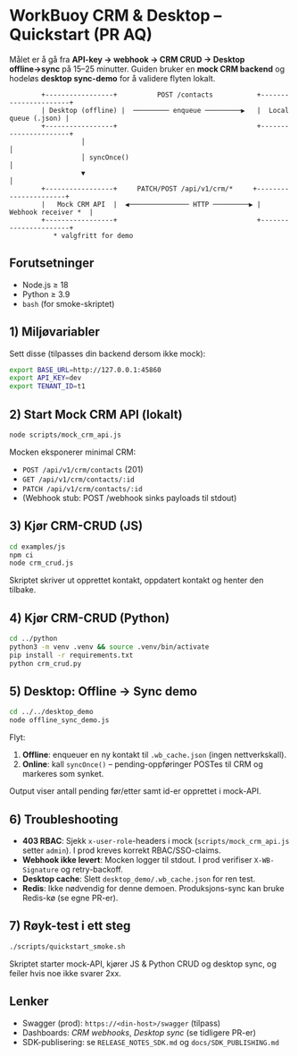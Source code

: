 # WorkBuoy CRM & Desktop – Quickstart (PR AQ)

Målet er å gå fra **API-key → webhook → CRM CRUD → Desktop offline→sync** på 15–25 minutter.
Guiden bruker en **mock CRM backend** og hodeløs **desktop sync-demo** for å validere flyten lokalt.

```
        +-----------------+          POST /contacts           +----------------------+
        | Desktop (offline) |  ───────── enqueue ─────────▶   |  Local queue (.json) |
        +-----------------+                                   +----------------------+
                  │                                                   │
                  │ syncOnce()                                        │
                  ▼                                                   │
        +-----------------+     PATCH/POST /api/v1/crm/*     +----------------------+
        |   Mock CRM API  |  ◀─────────────── HTTP ─────────▶ |  Webhook receiver *  |
        +-----------------+                                   +----------------------+
           * valgfritt for demo
```

## Forutsetninger
- Node.js ≥ 18
- Python ≥ 3.9
- `bash` (for smoke-skriptet)

## 1) Miljøvariabler
Sett disse (tilpasses din backend dersom ikke mock):
```bash
export BASE_URL=http://127.0.0.1:45860
export API_KEY=dev
export TENANT_ID=t1
```

## 2) Start Mock CRM API (lokalt)
```bash
node scripts/mock_crm_api.js
```
Mocken eksponerer minimal CRM:
- `POST /api/v1/crm/contacts` (201)
- `GET /api/v1/crm/contacts/:id`
- `PATCH /api/v1/crm/contacts/:id`
- (Webhook stub: POST /webhook sinks payloads til stdout)

## 3) Kjør CRM-CRUD (JS)
```bash
cd examples/js
npm ci
node crm_crud.js
```
Skriptet skriver ut opprettet kontakt, oppdatert kontakt og henter den tilbake.

## 4) Kjør CRM-CRUD (Python)
```bash
cd ../python
python3 -m venv .venv && source .venv/bin/activate
pip install -r requirements.txt
python crm_crud.py
```

## 5) Desktop: Offline → Sync demo
```bash
cd ../../desktop_demo
node offline_sync_demo.js
```
Flyt:
1. **Offline**: enqueuer en ny kontakt til `.wb_cache.json` (ingen nettverkskall).
2. **Online**: kall `syncOnce()` – pending-oppføringer POSTes til CRM og markeres som synket.

Output viser antall pending før/etter samt id-er opprettet i mock-API.

## 6) Troubleshooting
- **403 RBAC**: Sjekk `x-user-role`-headers i mock (`scripts/mock_crm_api.js` setter `admin`). I prod kreves korrekt RBAC/SSO-claims.
- **Webhook ikke levert**: Mocken logger til stdout. I prod verifiser `X-WB-Signature` og retry-backoff.
- **Desktop cache**: Slett `desktop_demo/.wb_cache.json` for ren test.
- **Redis**: Ikke nødvendig for denne demoen. Produksjons-sync kan bruke Redis-kø (se egne PR-er).

## 7) Røyk-test i ett steg
```bash
./scripts/quickstart_smoke.sh
```
Skriptet starter mock-API, kjører JS & Python CRUD og desktop sync, og feiler hvis noe ikke svarer 2xx.

## Lenker
- Swagger (prod): `https://<din-host>/swagger` (tilpass)
- Dashboards: *CRM webhooks*, *Desktop sync* (se tidligere PR-er)
- SDK-publisering: se `RELEASE_NOTES_SDK.md` og `docs/SDK_PUBLISHING.md`
